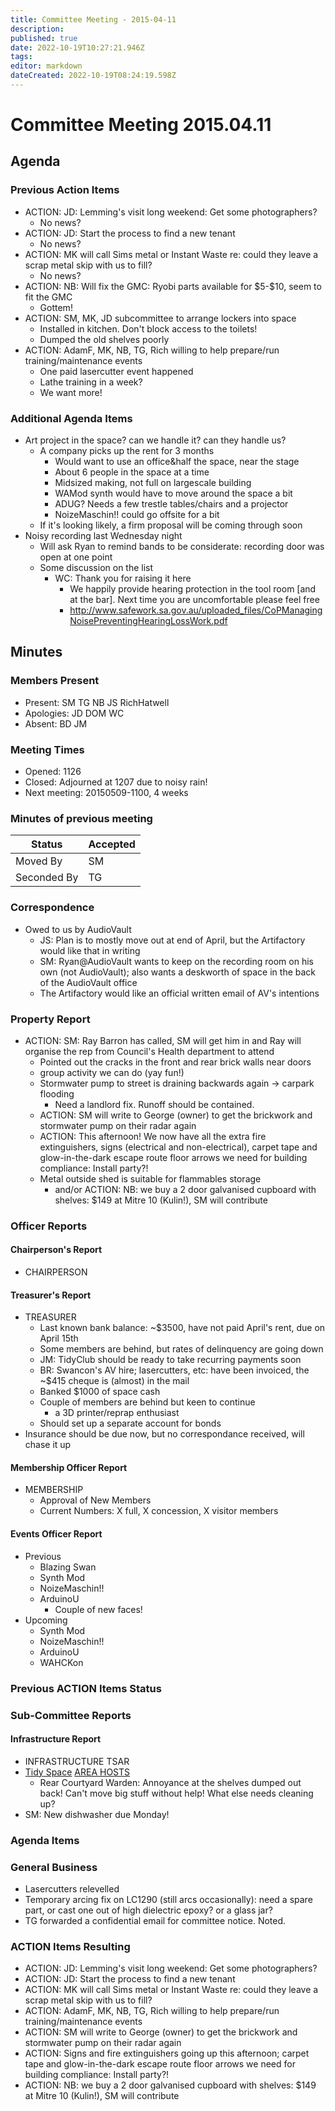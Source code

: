 ```yaml
---
title: Committee Meeting - 2015-04-11
description: 
published: true
date: 2022-10-19T10:27:21.946Z
tags: 
editor: markdown
dateCreated: 2022-10-19T08:24:19.598Z
---
```


# Committee Meeting 2015.04.11

## Agenda

### Previous Action Items

-   ACTION: JD: Lemming's visit long weekend: Get some photographers?
    -   No news?
-   ACTION: JD: Start the process to find a new tenant
    -   No news?
-   ACTION: MK will call Sims metal or Instant Waste re: could they leave a scrap metal skip with us to fill?
    -   No news?
-   ACTION: NB: Will fix the GMC: Ryobi parts available for \$5-\$10, seem to fit the GMC
    -   Gottem!
-   ACTION: SM, MK, JD subcommittee to arrange lockers into space
    -   Installed in kitchen. Don't block access to the toilets!
    -   Dumped the old shelves poorly
-   ACTION: AdamF, MK, NB, TG, Rich willing to help prepare/run training/maintenance events
    -   One paid lasercutter event happened
    -   Lathe training in a week?
    -   We want more!

### Additional Agenda Items

-   Art project in the space? can we handle it? can they handle us?
    -   A company picks up the rent for 3 months
        -   Would want to use an office&half the space, near the stage
        -   About 6 people in the space at a time
        -   Midsized making, not full on largescale building
        -   WAMod synth would have to move around the space a bit
        -   ADUG? Needs a few trestle tables/chairs and a projector
        -   NoizeMaschin!! could go offsite for a bit
    -   If it's looking likely, a firm proposal will be coming through soon
-   Noisy recording last Wednesday night
    -   Will ask Ryan to remind bands to be considerate: recording door was open at one point
    -   Some discussion on the list
        -   WC: Thank you for raising it here
            -   We happily provide hearing protection in the tool room \[and at the bar\]. Next time you are uncomfortable please feel free
            -   <http://www.safework.sa.gov.au/uploaded_files/CoPManagingNoisePreventingHearingLossWork.pdf>

## Minutes

### Members Present

-   Present: SM TG NB JS RichHatwell
-   Apologies: JD DOM WC
-   Absent: BD JM

### Meeting Times

-   Opened: 1126
-   Closed: Adjourned at 1207 due to noisy rain!
-   Next meeting: 20150509-1100, 4 weeks

### Minutes of previous meeting

| Status      | Accepted |
|-------------|----------|
| Moved By    | SM       |
| Seconded By | TG       |

### Correspondence

-   Owed to us by AudioVault
    -   JS: Plan is to mostly move out at end of April, but the Artifactory would like that in writing
    -   SM: Ryan@AudioVault wants to keep on the recording room on his own (not AudioVault); also wants a deskworth of space in the back of the AudioVault office
    -   The Artifactory would like an official written email of AV's intentions

### Property Report

-   ACTION: SM: Ray Barron has called, SM will get him in and Ray will organise the rep from Council's Health department to attend
    -   Pointed out the cracks in the front and rear brick walls near doors
    -   group activity we can do (yay fun!)
    -   Stormwater pump to street is draining backwards again -\> carpark flooding
        -   Need a landlord fix. Runoff should be contained.
    -   ACTION: SM will write to George (owner) to get the brickwork and stormwater pump on their radar again
    -   ACTION: This afternoon! We now have all the extra fire extinguishers, signs (electrical and non-electrical), carpet tape and glow-in-the-dark escape route floor arrows we need for building compliance: Install party?!
    -   Metal outside shed is suitable for flammables storage
        -   and/or ACTION: NB: we buy a 2 door galvanised cupboard with shelves: \$149 at Mitre 10 (Kulin!), SM will contribute

### Officer Reports

#### Chairperson's Report

-   CHAIRPERSON

#### Treasurer's Report

-   TREASURER
    -   Last known bank balance: \~\$3500, have not paid April's rent, due on April 15th
    -   Some members are behind, but rates of delinquency are going down
    -   JM: TidyClub should be ready to take recurring payments soon
    -   BR: Swancon's AV hire; lasercutters, etc: have been invoiced, the \~\$415 cheque is (almost) in the mail
    -   Banked \$1000 of space cash
    -   Couple of members are behind but keen to continue
        -   a 3D printer/reprap enthusiast
    -   Should set up a separate account for bonds
-   Insurance should be due now, but no correspondance received, will chase it up

#### Membership Officer Report

-   MEMBERSHIP
    -   Approval of New Members
    -   Current Numbers: X full, X concession, X visitor members

#### Events Officer Report

-   Previous
    -   Blazing Swan
    -   Synth Mod
    -   NoizeMaschin!!
    -   ArduinoU
        -   Couple of new faces!
-   Upcoming
    -   Synth Mod
    -   NoizeMaschin!!
    -   ArduinoU
    -   WAHCKon

### Previous ACTION Items Status

### Sub-Committee Reports

#### Infrastructure Report

-   INFRASTRUCTURE TSAR
-   [Tidy Space](/tidyspace/) [AREA HOSTS](/areahosts/)
    -   Rear Courtyard Warden: Annoyance at the shelves dumped out back! Can't move big stuff without help! What else needs cleaning up?
-   SM: New dishwasher due Monday!

### Agenda Items

### General Business

-   Lasercutters relevelled
-   Temporary arcing fix on LC1290 (still arcs occasionally): need a spare part, or cast one out of high dielectric epoxy? or a glass jar?
-   TG forwarded a confidential email for committee notice. Noted.

### ACTION Items Resulting

-   ACTION: JD: Lemming's visit long weekend: Get some photographers?
-   ACTION: JD: Start the process to find a new tenant
-   ACTION: MK will call Sims metal or Instant Waste re: could they leave a scrap metal skip with us to fill?
-   ACTION: AdamF, MK, NB, TG, Rich willing to help prepare/run training/maintenance events
-   ACTION: SM will write to George (owner) to get the brickwork and stormwater pump on their radar again
-   ACTION: Signs and fire extinguishers going up this afternoon; carpet tape and glow-in-the-dark escape route floor arrows we need for building compliance: Install party?!
-   ACTION: NB: we buy a 2 door galvanised cupboard with shelves: \$149 at Mitre 10 (Kulin!), SM will contribute
